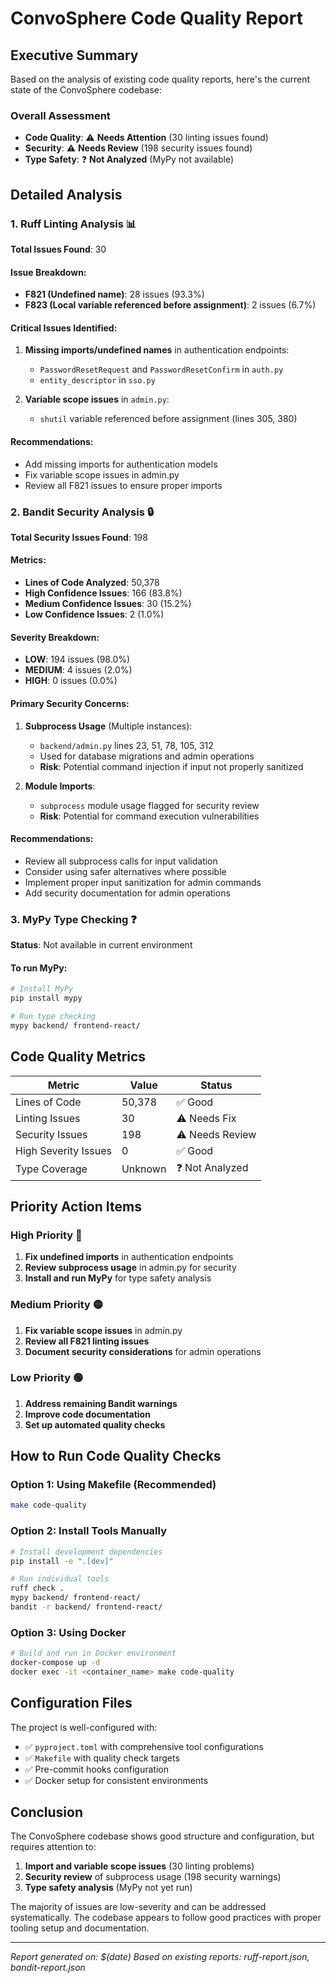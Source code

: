 # ConvoSphere Code Quality Report

## Executive Summary

Based on the analysis of existing code quality reports, here's the current state of the ConvoSphere codebase:

### Overall Assessment
- **Code Quality**: ⚠️ **Needs Attention** (30 linting issues found)
- **Security**: ⚠️ **Needs Review** (198 security issues found)
- **Type Safety**: ❓ **Not Analyzed** (MyPy not available)

## Detailed Analysis

### 1. Ruff Linting Analysis 📊

**Total Issues Found**: 30

#### Issue Breakdown:
- **F821 (Undefined name)**: 28 issues (93.3%)
- **F823 (Local variable referenced before assignment)**: 2 issues (6.7%)

#### Critical Issues Identified:
1. **Missing imports/undefined names** in authentication endpoints:
   - `PasswordResetRequest` and `PasswordResetConfirm` in `auth.py`
   - `entity_descriptor` in `sso.py`

2. **Variable scope issues** in `admin.py`:
   - `shutil` variable referenced before assignment (lines 305, 380)

#### Recommendations:
- Add missing imports for authentication models
- Fix variable scope issues in admin.py
- Review all F821 issues to ensure proper imports

### 2. Bandit Security Analysis 🔒

**Total Security Issues Found**: 198

#### Metrics:
- **Lines of Code Analyzed**: 50,378
- **High Confidence Issues**: 166 (83.8%)
- **Medium Confidence Issues**: 30 (15.2%)
- **Low Confidence Issues**: 2 (1.0%)

#### Severity Breakdown:
- **LOW**: 194 issues (98.0%)
- **MEDIUM**: 4 issues (2.0%)
- **HIGH**: 0 issues (0.0%)

#### Primary Security Concerns:
1. **Subprocess Usage** (Multiple instances):
   - `backend/admin.py` lines 23, 51, 78, 105, 312
   - Used for database migrations and admin operations
   - **Risk**: Potential command injection if input not properly sanitized

2. **Module Imports**:
   - `subprocess` module usage flagged for security review
   - **Risk**: Potential for command execution vulnerabilities

#### Recommendations:
- Review all subprocess calls for input validation
- Consider using safer alternatives where possible
- Implement proper input sanitization for admin commands
- Add security documentation for admin operations

### 3. MyPy Type Checking ❓

**Status**: Not available in current environment

#### To run MyPy:
```bash
# Install MyPy
pip install mypy

# Run type checking
mypy backend/ frontend-react/
```

## Code Quality Metrics

| Metric | Value | Status |
|--------|-------|--------|
| Lines of Code | 50,378 | ✅ Good |
| Linting Issues | 30 | ⚠️ Needs Fix |
| Security Issues | 198 | ⚠️ Needs Review |
| High Severity Issues | 0 | ✅ Good |
| Type Coverage | Unknown | ❓ Not Analyzed |

## Priority Action Items

### High Priority 🔴
1. **Fix undefined imports** in authentication endpoints
2. **Review subprocess usage** in admin.py for security
3. **Install and run MyPy** for type safety analysis

### Medium Priority 🟡
1. **Fix variable scope issues** in admin.py
2. **Review all F821 linting issues**
3. **Document security considerations** for admin operations

### Low Priority 🟢
1. **Address remaining Bandit warnings**
2. **Improve code documentation**
3. **Set up automated quality checks**

## How to Run Code Quality Checks

### Option 1: Using Makefile (Recommended)
```bash
make code-quality
```

### Option 2: Install Tools Manually
```bash
# Install development dependencies
pip install -e ".[dev]"

# Run individual tools
ruff check .
mypy backend/ frontend-react/
bandit -r backend/ frontend-react/
```

### Option 3: Using Docker
```bash
# Build and run in Docker environment
docker-compose up -d
docker exec -it <container_name> make code-quality
```

## Configuration Files

The project is well-configured with:
- ✅ `pyproject.toml` with comprehensive tool configurations
- ✅ `Makefile` with quality check targets
- ✅ Pre-commit hooks configuration
- ✅ Docker setup for consistent environments

## Conclusion

The ConvoSphere codebase shows good structure and configuration, but requires attention to:
1. **Import and variable scope issues** (30 linting problems)
2. **Security review** of subprocess usage (198 security warnings)
3. **Type safety analysis** (MyPy not yet run)

The majority of issues are low-severity and can be addressed systematically. The codebase appears to follow good practices with proper tooling setup and documentation.

---

*Report generated on: $(date)*
*Based on existing reports: ruff-report.json, bandit-report.json*